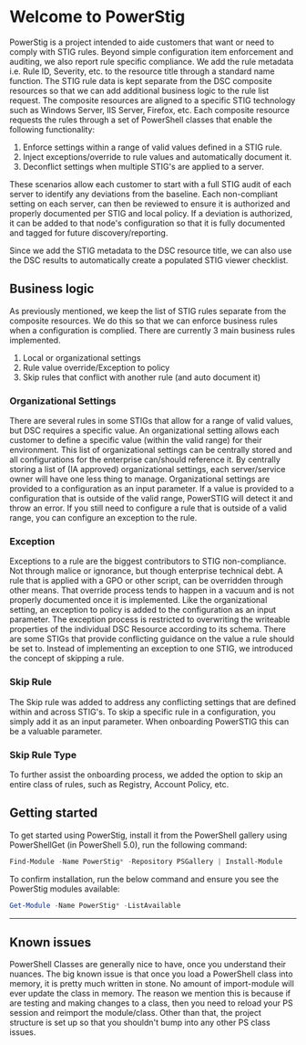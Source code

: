 # Welcome to PowerStig

PowerStig is a project intended to aide customers that want or need to comply with STIG rules.
Beyond simple configuration item enforcement and auditing, we also report rule specific compliance.
We add the rule metadata i.e. Rule ID, Severity, etc. to the resource title through a standard name function.
The STIG rule data is kept separate from the DSC composite resources so that we can add additional business logic to the rule list request.
The composite resources are aligned to a specific STIG technology such as Windows Server, IIS Server, Firefox, etc.
Each composite resource requests the rules through a set of PowerShell classes that enable the following functionality:

1. Enforce settings within a range of valid values defined in a STIG rule.
1. Inject exceptions/override to rule values and automatically document it.
1. Deconflict settings when multiple STIG's are applied to a server.

These scenarios allow each customer to start with a full STIG audit of each server to identify any deviations from the baseline.
Each non-compliant setting on each server, can then be reviewed to ensure it is authorized and properly documented per STIG and local policy.
If a deviation is authorized, it can be added to that node's configuration so that it is fully documented and tagged for future discovery/reporting.

Since we add the STIG metadata to the DSC resource title, we can also use the DSC results to automatically create a populated STIG viewer checklist.

## Business logic

As previously mentioned, we keep the list of STIG rules separate from the composite resources.
We do this so that we can enforce business rules when a configuration is complied.
There are currently 3 main business rules implemented.

1. Local or organizational settings
1. Rule value override/Exception to policy
1. Skip rules that conflict with another rule (and auto document it)

### Organizational Settings

There are several rules in some STIGs that allow for a range of valid values, but DSC requires a specific value.
An organizational setting allows each customer to define a specific value (within the valid range) for their environment.
This list of organizational settings can be centrally stored and all configurations for the enterprise can/should reference it.
By centrally storing a list of (IA approved) organizational settings, each server/service owner will have one less thing to manage.
Organizational settings are provided to a configuration as an input parameter.
If a value is provided to a configuration that is outside of the valid range, PowerSTIG will detect it and throw an error.
If you still need to configure a rule that is outside of a valid range, you can configure an exception to the rule.

### Exception

Exceptions to a rule are the biggest contributors to STIG non-compliance.
Not through malice or ignorance, but though enterprise technical debt.
A rule that is applied with a GPO or other script, can be overridden through other means.
That override process tends to happen in a vacuum and is not properly documented once it is implemented.
Like the organizational setting, an exception to policy is added to the configuration as an input parameter.
The exception process is restricted to overwriting the writeable properties of the individual DSC Resource according to its schema.
There are some STIGs that provide conflicting guidance on the value a rule should be set to.
Instead of implementing an exception to one STIG, we introduced the concept of skipping a rule.

### Skip Rule

The Skip rule was added to address any conflicting settings that are defined within and across STIG's.
To skip a specific rule in a configuration, you simply add it as an input parameter.
When onboarding PowerSTIG this can be a valuable parameter.

### Skip Rule Type

To further assist the onboarding process, we added the option to skip an entire class of rules, such as Registry, Account Policy, etc.

## Getting started

To get started using PowerStig, install it from the PowerShell gallery using PowerShellGet (in PowerShell 5.0), run the following command:

```PowerShell
Find-Module -Name PowerStig* -Repository PSGallery | Install-Module
```

To confirm installation, run the below command and ensure you see the PowerStig modules available:

```PowerShell
Get-Module -Name PowerStig* -ListAvailable
```

---

## Known issues

PowerShell Classes are generally nice to have, once you understand their nuances. The big known issue is that once you load a PowerShell class into memory, it is pretty much written in stone. No amount of import-module will ever update the class in memory. The reason we mention this is because if are testing and making changes to a class, then you need to reload your PS session and reimport the module/class. Other than that, the project structure is set up so that you shouldn't bump into any other PS class issues.
